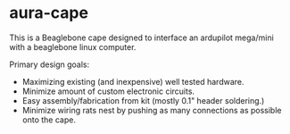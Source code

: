 # aura-cape

This is a Beaglebone cape designed to interface an ardupilot mega/mini
with a beaglebone linux computer.

Primary design goals:

- Maximizing existing (and inexpensive) well tested hardware.
- Minimize amount of custom electronic circuits.
- Easy assembly/fabrication from kit (mostly 0.1" header soldering.)
- Minimize wiring rats nest by pushing as many connections as possible onto
  the cape.